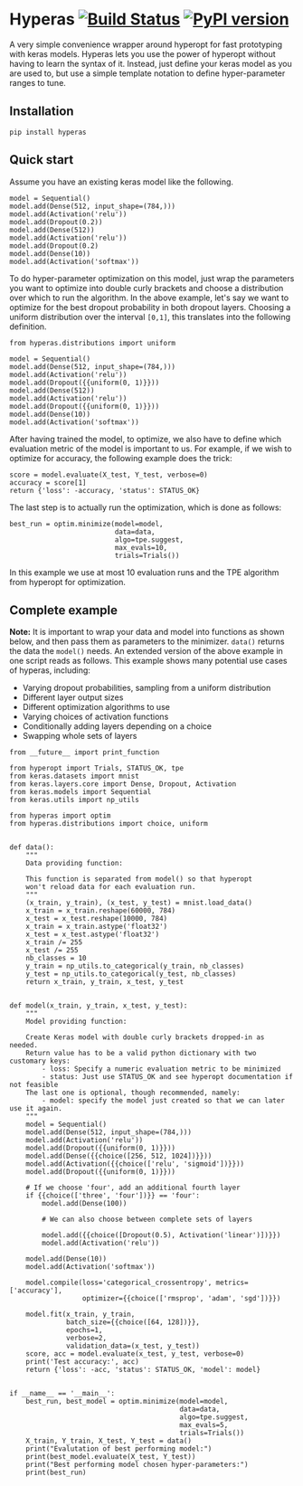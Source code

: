 # Hyperas [![Build Status](https://travis-ci.org/maxpumperla/hyperas.svg?branch=master)](https://travis-ci.org/maxpumperla/hyperas)  [![PyPI version](https://badge.fury.io/py/hyperas.svg)](https://badge.fury.io/py/hyperas)
A very simple convenience wrapper around hyperopt for fast prototyping with keras models. Hyperas lets you use the power of hyperopt without having to learn the syntax of it. Instead, just define your keras model as you are used to, but use a simple template notation to define hyper-parameter ranges to tune.

## Installation
```{python}
pip install hyperas
```

## Quick start
Assume you have an existing keras model like the following.
```{python}
model = Sequential()
model.add(Dense(512, input_shape=(784,)))
model.add(Activation('relu'))
model.add(Dropout(0.2))
model.add(Dense(512))
model.add(Activation('relu'))
model.add(Dropout(0.2)
model.add(Dense(10))
model.add(Activation('softmax'))
```
To do hyper-parameter optimization on this model, just wrap the parameters you want to optimize into double curly brackets and choose a distribution over which to run the algorithm. In the above example, let's say we want to optimize for the best dropout probability in both dropout layers. Choosing a uniform distribution over the interval ```[0,1]```, this translates into the following definition.

```{python}
from hyperas.distributions import uniform

model = Sequential()
model.add(Dense(512, input_shape=(784,)))
model.add(Activation('relu'))
model.add(Dropout({{uniform(0, 1)}}))
model.add(Dense(512))
model.add(Activation('relu'))
model.add(Dropout({{uniform(0, 1)}}))
model.add(Dense(10))
model.add(Activation('softmax'))
```

After having trained the model, to optimize, we also have to define which evaluation metric of the model is important to us. For example, if we wish to optimize for accuracy, the following example does the trick:

```{python}
score = model.evaluate(X_test, Y_test, verbose=0)
accuracy = score[1]
return {'loss': -accuracy, 'status': STATUS_OK}
```
The last step is to actually run the optimization, which is done as follows:

```{python}
best_run = optim.minimize(model=model,
                          data=data,
                          algo=tpe.suggest,
                          max_evals=10,
                          trials=Trials())
```
In this example we use at most 10 evaluation runs and the TPE algorithm from hyperopt for optimization.

## Complete example
**Note:** It is important to wrap your data and model into functions as shown below, and then pass them as parameters to the minimizer. ```data()``` returns the data the ```model()``` needs. An extended version of the above example in one script reads as follows. This example shows many potential use cases of hyperas, including:
- Varying dropout probabilities, sampling from a uniform distribution
- Different layer output sizes
- Different optimization algorithms to use
- Varying choices of activation functions
- Conditionally adding layers depending on a choice
- Swapping whole sets of layers


```{python}
from __future__ import print_function

from hyperopt import Trials, STATUS_OK, tpe
from keras.datasets import mnist
from keras.layers.core import Dense, Dropout, Activation
from keras.models import Sequential
from keras.utils import np_utils

from hyperas import optim
from hyperas.distributions import choice, uniform


def data():
    """
    Data providing function:

    This function is separated from model() so that hyperopt
    won't reload data for each evaluation run.
    """
    (x_train, y_train), (x_test, y_test) = mnist.load_data()
    x_train = x_train.reshape(60000, 784)
    x_test = x_test.reshape(10000, 784)
    x_train = x_train.astype('float32')
    x_test = x_test.astype('float32')
    x_train /= 255
    x_test /= 255
    nb_classes = 10
    y_train = np_utils.to_categorical(y_train, nb_classes)
    y_test = np_utils.to_categorical(y_test, nb_classes)
    return x_train, y_train, x_test, y_test


def model(x_train, y_train, x_test, y_test):
    """
    Model providing function:

    Create Keras model with double curly brackets dropped-in as needed.
    Return value has to be a valid python dictionary with two customary keys:
        - loss: Specify a numeric evaluation metric to be minimized
        - status: Just use STATUS_OK and see hyperopt documentation if not feasible
    The last one is optional, though recommended, namely:
        - model: specify the model just created so that we can later use it again.
    """
    model = Sequential()
    model.add(Dense(512, input_shape=(784,)))
    model.add(Activation('relu'))
    model.add(Dropout({{uniform(0, 1)}}))
    model.add(Dense({{choice([256, 512, 1024])}}))
    model.add(Activation({{choice(['relu', 'sigmoid'])}}))
    model.add(Dropout({{uniform(0, 1)}}))

    # If we choose 'four', add an additional fourth layer
    if {{choice(['three', 'four'])}} == 'four':
        model.add(Dense(100))

        # We can also choose between complete sets of layers

        model.add({{choice([Dropout(0.5), Activation('linear')])}})
        model.add(Activation('relu'))

    model.add(Dense(10))
    model.add(Activation('softmax'))

    model.compile(loss='categorical_crossentropy', metrics=['accuracy'],
                  optimizer={{choice(['rmsprop', 'adam', 'sgd'])}})

    model.fit(x_train, y_train,
              batch_size={{choice([64, 128])}},
              epochs=1,
              verbose=2,
              validation_data=(x_test, y_test))
    score, acc = model.evaluate(x_test, y_test, verbose=0)
    print('Test accuracy:', acc)
    return {'loss': -acc, 'status': STATUS_OK, 'model': model}


if __name__ == '__main__':
    best_run, best_model = optim.minimize(model=model,
                                          data=data,
                                          algo=tpe.suggest,
                                          max_evals=5,
                                          trials=Trials())
    X_train, Y_train, X_test, Y_test = data()
    print("Evalutation of best performing model:")
    print(best_model.evaluate(X_test, Y_test))
    print("Best performing model chosen hyper-parameters:")
    print(best_run)
```
